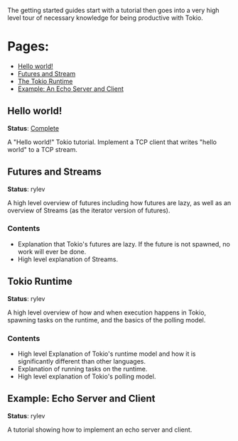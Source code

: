 The getting started guides start with a tutorial then goes into a very high
level tour of necessary knowledge for being productive with Tokio.

# Pages:

* [Hello world!](#hello-world)
* [Futures and Stream](#futures)
* [The Tokio Runtime](#rumtime)
* [Example: An Echo Server and Client](#echo)

<a name="hello-world"></a>
## Hello world!

**Status**: [Complete](https://tokio.rs/docs/getting-started/hello-world/)

A "Hello world!" Tokio tutorial. Implement a TCP client that writes "hello world" to
a TCP stream.

<a name="futures"></a>
## Futures and Streams

**Status**: rylev

A high level overview of futures including how futures are lazy, as well as an
overview of Streams (as the iterator version of futures).

### Contents

* Explanation that Tokio's futures are lazy. If the future is not spawned, no work
  will ever be done.
* High level explanation of Streams.

<a name="runtime"></a>
## Tokio Runtime

**Status**: rylev

A high level overview of how and when execution happens in Tokio, spawning
tasks on the runtime, and the basics of the polling model.

### Contents

* High level Explanation of Tokio's runtime model and how it is significantly
  different than other languages.
* Explanation of running tasks on the runtime.
* High level explanation of Tokio's polling model.

<a name="echo"></a>
## Example: Echo Server and Client

**Status**: rylev

A tutorial showing how to implement an echo server and client.